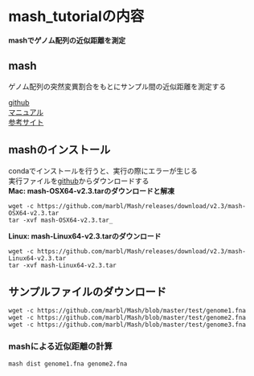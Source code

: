 # mash_tutorialの内容
**mashでゲノム配列の近似距離を測定**  

## mash
ゲノム配列の突然変異割合をもとにサンプル間の近似距離を測定する  

[github](https://github.com/marbl/Mash)  
[マニュアル](https://mash.readthedocs.io/en/latest/)  
[参考サイト](https://kazumaxneo.hatenablog.com/entry/2018/05/11/180244)  

## mashのインストール
condaでインストールを行うと、実行の際にエラーが生じる  
実行ファイルを[github](https://github.com/marbl/Mash/releases)からダウンロードする  
**Mac: mash-OSX64-v2.3.tarのダウンロードと解凍**
```
wget -c https://github.com/marbl/Mash/releases/download/v2.3/mash-OSX64-v2.3.tar
tar -xvf mash-OSX64-v2.3.tar_
```
**Linux: mash-Linux64-v2.3.tarのダウンロード**
```
wget -c https://github.com/marbl/Mash/releases/download/v2.3/mash-Linux64-v2.3.tar
tar -xvf mash-Linux64-v2.3.tar
```

## サンプルファイルのダウンロード
```
wget -c https://github.com/marbl/Mash/blob/master/test/genome1.fna
wget -c https://github.com/marbl/Mash/blob/master/test/genome2.fna
wget -c https://github.com/marbl/Mash/blob/master/test/genome3.fna
```

### mashによる近似距離の計算
```
mash dist genome1.fna genome2.fna
```
